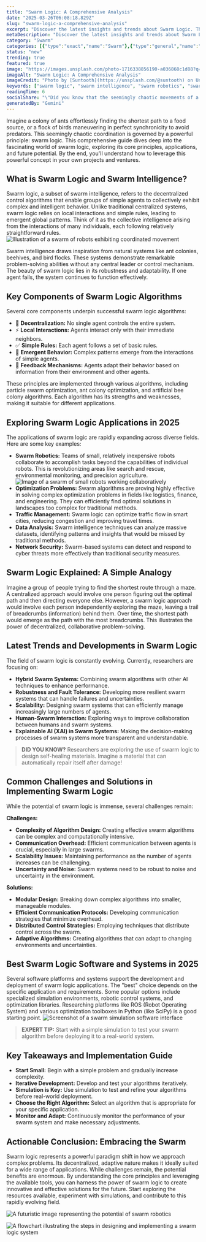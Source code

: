 ```yaml
---
title: "Swarm Logic: A Comprehensive Analysis"
date: "2025-03-26T06:08:18.829Z"
slug: "swarm-logic-a-comprehensive-analysis"
excerpt: "Discover the latest insights and trends about Swarm Logic. This comprehensive guide covers everything you need to know about Swarm Logic in 2025."
metaDescription: "Discover the latest insights and trends about Swarm Logic. This comprehensive guide covers everything you need to know about Swarm Logic in 2025."
category: "Swarm"
categories: [{"type":"exact","name":"Swarm"},{"type":"general","name":"Computer Science"},{"type":"medium","name":"Artificial Intelligence"},{"type":"specific","name":"Distributed Systems"},{"type":"niche","name":"Consensus Algorithms"}]
status: "new"
trending: true
featured: true
image: "https://images.unsplash.com/photo-1716338856190-a036868c1d88?q=85&w=1200&fit=max&fm=webp&auto=compress"
imageAlt: "Swarm Logic: A Comprehensive Analysis"
imageCredit: "Photo by [Suntooth](https://unsplash.com/@suntooth) on Unsplash"
keywords: ["swarm logic", "swarm intelligence", "swarm robotics", "swarm algorithm", "swarm optimization", "swarm logic applications", "swarm logic explained", "best swarm logic software", "buy swarm logic system", "swarm logic tutorial"]
readingTime: 6
socialShare: "\"Did you know that the seemingly chaotic movements of a flock of birds are actually governed by surprisingly simple rules?  Unlocking the secrets of swarm logic could revolutionize how we solve complex problems.\""
generatedBy: "Gemini"
---
```




Imagine a colony of ants effortlessly finding the shortest path to a food source, or a flock of birds maneuvering in perfect synchronicity to avoid predators.  This seemingly chaotic coordination is governed by a powerful principle: swarm logic.  This comprehensive guide dives deep into the fascinating world of swarm logic, exploring its core principles, applications, and future potential. By the end, you'll understand how to leverage this powerful concept in your own projects and ventures.

## What is Swarm Logic and Swarm Intelligence?

Swarm logic, a subset of swarm intelligence, refers to the decentralized control algorithms that enable groups of simple agents to collectively exhibit complex and intelligent behavior.  Unlike traditional centralized systems, swarm logic relies on local interactions and simple rules, leading to emergent global patterns.  Think of it as the collective intelligence arising from the interactions of many individuals, each following relatively straightforward rules. ![Illustration of a swarm of robots exhibiting coordinated movement](https://images.unsplash.com/photo-1512941937669-90a1b58e7e9c?q=85&w=1200&fit=max&fm=webp&auto=compress)

Swarm intelligence draws inspiration from natural systems like ant colonies, beehives, and bird flocks. These systems demonstrate remarkable problem-solving abilities without any central leader or control mechanism.  The beauty of swarm logic lies in its robustness and adaptability.  If one agent fails, the system continues to function effectively.

## Key Components of Swarm Logic Algorithms

Several core components underpin successful swarm logic algorithms:

* 🔑 **Decentralization:** No single agent controls the entire system.
* ⚡ **Local Interactions:** Agents interact only with their immediate neighbors.
* ✅ **Simple Rules:** Each agent follows a set of basic rules.
* 🔄 **Emergent Behavior:** Complex patterns emerge from the interactions of simple agents.
* 🔄 **Feedback Mechanisms:**  Agents adapt their behavior based on information from their environment and other agents.

These principles are implemented through various algorithms, including particle swarm optimization, ant colony optimization, and artificial bee colony algorithms.  Each algorithm has its strengths and weaknesses, making it suitable for different applications.

## Exploring Swarm Logic Applications in 2025

The applications of swarm logic are rapidly expanding across diverse fields.  Here are some key examples:

* **Swarm Robotics:**  Teams of small, relatively inexpensive robots collaborate to accomplish tasks beyond the capabilities of individual robots.  This is revolutionizing areas like search and rescue, environmental monitoring, and precision agriculture. ![Image of a swarm of small robots working collaboratively](https://images.unsplash.com/photo-1516434233442-0c69c369b66d?q=85&w=1200&fit=max&fm=webp&auto=compress)
* **Optimization Problems:** Swarm algorithms are proving highly effective in solving complex optimization problems in fields like logistics, finance, and engineering. They can efficiently find optimal solutions in landscapes too complex for traditional methods.
* **Traffic Management:**  Swarm logic can optimize traffic flow in smart cities, reducing congestion and improving travel times.
* **Data Analysis:**  Swarm intelligence techniques can analyze massive datasets, identifying patterns and insights that would be missed by traditional methods.
* **Network Security:**  Swarm-based systems can detect and respond to cyber threats more effectively than traditional security measures.

## Swarm Logic Explained:  A Simple Analogy

Imagine a group of people trying to find the shortest route through a maze.  A centralized approach would involve one person figuring out the optimal path and then directing everyone else.  However, a swarm logic approach would involve each person independently exploring the maze, leaving a trail of breadcrumbs (information) behind them.  Over time, the shortest path would emerge as the path with the most breadcrumbs. This illustrates the power of decentralized, collaborative problem-solving.

## Latest Trends and Developments in Swarm Logic

The field of swarm logic is constantly evolving.  Currently, researchers are focusing on:

* **Hybrid Swarm Systems:** Combining swarm algorithms with other AI techniques to enhance performance.
* **Robustness and Fault Tolerance:** Developing more resilient swarm systems that can handle failures and uncertainties.
* **Scalability:**  Designing swarm systems that can efficiently manage increasingly large numbers of agents.
* **Human-Swarm Interaction:**  Exploring ways to improve collaboration between humans and swarm systems.
* **Explainable AI (XAI) in Swarm Systems:**  Making the decision-making processes of swarm systems more transparent and understandable.

> **DID YOU KNOW?**  Researchers are exploring the use of swarm logic to design self-healing materials.  Imagine a material that can automatically repair itself after damage!

## Common Challenges and Solutions in Implementing Swarm Logic

While the potential of swarm logic is immense, several challenges remain:

**Challenges:**

* **Complexity of Algorithm Design:**  Creating effective swarm algorithms can be complex and computationally intensive.
* **Communication Overhead:**  Efficient communication between agents is crucial, especially in large swarms.
* **Scalability Issues:**  Maintaining performance as the number of agents increases can be challenging.
* **Uncertainty and Noise:**  Swarm systems need to be robust to noise and uncertainty in the environment.

**Solutions:**

* **Modular Design:**  Breaking down complex algorithms into smaller, manageable modules.
* **Efficient Communication Protocols:**  Developing communication strategies that minimize overhead.
* **Distributed Control Strategies:**  Employing techniques that distribute control across the swarm.
* **Adaptive Algorithms:**  Creating algorithms that can adapt to changing environments and uncertainties.

## Best Swarm Logic Software and Systems in 2025

Several software platforms and systems support the development and deployment of swarm logic applications.  The "best" choice depends on the specific application and requirements.  Some popular options include specialized simulation environments, robotic control systems, and optimization libraries.  Researching platforms like ROS (Robot Operating System) and various optimization toolboxes in Python (like SciPy) is a good starting point.  ![Screenshot of a swarm simulation software interface](https://images.unsplash.com/photo-1716338855822-7abd99c0249d?q=85&w=1200&fit=max&fm=webp&auto=compress)

> **EXPERT TIP:**  Start with a simple simulation to test your swarm algorithm before deploying it to a real-world system.

## Key Takeaways and Implementation Guide

* **Start Small:** Begin with a simple problem and gradually increase complexity.
* **Iterative Development:**  Develop and test your algorithms iteratively.
* **Simulation is Key:**  Use simulation to test and refine your algorithms before real-world deployment.
* **Choose the Right Algorithm:**  Select an algorithm that is appropriate for your specific application.
* **Monitor and Adapt:**  Continuously monitor the performance of your swarm system and make necessary adjustments.

## Actionable Conclusion:  Embracing the Swarm

Swarm logic represents a powerful paradigm shift in how we approach complex problems. Its decentralized, adaptive nature makes it ideally suited for a wide range of applications.  While challenges remain, the potential benefits are enormous.  By understanding the core principles and leveraging the available tools, you can harness the power of swarm logic to create innovative and effective solutions for the future.  Start exploring the resources available, experiment with simulations, and contribute to this rapidly evolving field.

![A futuristic image representing the potential of swarm robotics](https://images.unsplash.com/photo-1716338856190-a036868c1d88?q=85&w=1200&fit=max&fm=webp&auto=compress)

![A flowchart illustrating the steps in designing and implementing a swarm logic system](https://images.unsplash.com/photo-1635241161466-541f065683ba?q=85&w=1200&fit=max&fm=webp&auto=compress)
